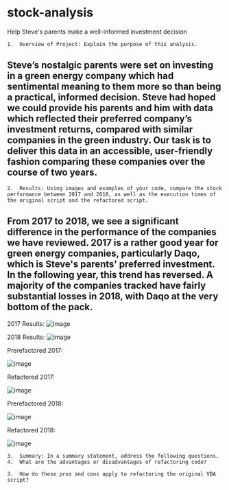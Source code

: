 # stock-analysis
Help Steve's parents make a well-informed investment decision

	1.	Overview of Project: Explain the purpose of this analysis.
## Steve’s nostalgic parents were set on investing in a green energy company which had sentimental meaning to them more so than being a practical, informed decision. Steve had hoped we could provide his parents and him with data which reflected their preferred company’s investment returns, compared with similar companies in the green industry. Our task is to deliver this data in an accessible, user-friendly fashion comparing these companies over the course of two years.
	2.	Results: Using images and examples of your code, compare the stock performance between 2017 and 2018, as well as the execution times of the original script and the refactored script.
##	From 2017 to 2018, we see a significant difference in the performance of the companies we have reviewed. 2017 is a rather good year for green energy companies, particularly Daqo, which is Steve's parents' preferred investment. In the following year, this trend has reversed. A majority of the companies tracked have fairly substantial losses in 2018, with Daqo at the very bottom of the pack.
	

2017 Results:
![image](https://user-images.githubusercontent.com/76623937/112767124-857aeb80-8fda-11eb-895b-95f5eb154daa.png)

2018 Results:
![image](https://user-images.githubusercontent.com/76623937/112767177-c70b9680-8fda-11eb-9acc-799d4a7d1f1a.png)

Prerefactored 2017:

![image](https://user-images.githubusercontent.com/76623937/112767761-23bc8080-8fde-11eb-9b00-4c2a6f527eeb.png)

Refactored 2017:

![image](https://user-images.githubusercontent.com/76623937/112767889-c37a0e80-8fde-11eb-8931-ab3628f7ea14.png)

Prerefactored 2018:

![image](https://user-images.githubusercontent.com/76623937/112768485-e0fca780-8fe1-11eb-8cb5-e92948938c0a.png)

Refactored 2018:

![image](https://user-images.githubusercontent.com/76623937/112768553-26b97000-8fe2-11eb-84cf-778b1cd2fe88.png)





	3.	Summary: In a summary statement, address the following questions.
	4.	What are the advantages or disadvantages of refactoring code?
  
	3.	How do these pros and cons apply to refactoring the original VBA script?
